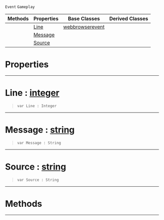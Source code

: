  `Event` `Gameplay`



|Methods|Properties|Base Classes|Derived Classes|
|---|---|---|---|
| |[ Line](https://github.com/ZilchEngine/ZilchDocs/blob/master/code_reference/class_reference/webbrowserconsoleevent.markdown#line-zilch-engine-documen)|[webbrowserevent](https://github.com/ZilchEngine/ZilchDocs/blob/master/code_reference/class_reference/webbrowserevent.markdown)| |
| |[ Message](https://github.com/ZilchEngine/ZilchDocs/blob/master/code_reference/class_reference/webbrowserconsoleevent.markdown#message-zilch-engine-docu)| | |
| |[ Source](https://github.com/ZilchEngine/ZilchDocs/blob/master/code_reference/class_reference/webbrowserconsoleevent.markdown#source-zilch-engine-docum)| | |


 #  Properties


---  
 #  Line : [integer](https://github.com/ZilchEngine/ZilchDocs/blob/master/code_reference/nada_base_types/integer.markdown)

> 
> ``` lang=cpp, name=Nada
> var Line : Integer


---  
 #  Message : [string](https://github.com/ZilchEngine/ZilchDocs/blob/master/code_reference/nada_base_types/string.markdown)

> 
> ``` lang=cpp, name=Nada
> var Message : String


---  
 #  Source : [string](https://github.com/ZilchEngine/ZilchDocs/blob/master/code_reference/nada_base_types/string.markdown)

> 
> ``` lang=cpp, name=Nada
> var Source : String


---  
 #  Methods


---  
 

 